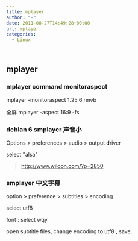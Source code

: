 ```yaml
---
title: mplayer
author: "-"
date: 2011-08-27T14:49:28+00:00
url: mplayer
categories:
  - Linux

---
```

## mplayer

### mplayer command monitoraspect
mplayer -monitoraspect 1.25 6.rmvb

全屏 mplayer -aspect 16:9 -fs 

### debian 6 smplayer 声音小
Options > preferences > audio > output driver
  
select "alsa"

>http://www.wiloon.com/?p=2850


### smplayer 中文字幕
option > preference > subtitles > encoding
  
select utf8
  
font : select wqy
  
open subtitle files, change encoding to utf8 , save.

